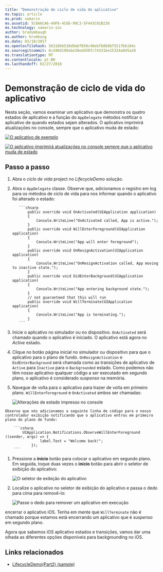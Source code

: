 ```yaml
---
title: "Demonstração de ciclo de vida do aplicativo"
ms.topic: article
ms.prod: xamarin
ms.assetid: 5C8AACA6-49F8-4C6D-99C3-5F443C01B230
ms.technology: xamarin-ios
author: bradumbaugh
ms.author: brumbaug
ms.date: 03/18/2017
ms.openlocfilehash: 56310bb538d9abf850c40ebfb0b0bf551fbb104c
ms.sourcegitcommit: 6cd40d190abe38edd50fc74331be15324a845a28
ms.translationtype: MT
ms.contentlocale: pt-BR
ms.lasthandoff: 02/27/2018
---
```

# <a name="application-lifecycle-demo"></a>Demonstração de ciclo de vida do aplicativo

Nesta seção, vamos examinar um aplicativo que demonstra os quatro estados de aplicativo e a função do `AppDelegate` métodos notificar o aplicativo de quando estados sejam alterados. O aplicativo imprimirá atualizações no console, sempre que o aplicativo muda de estado:

 [ ![](application-lifecycle-demo-images/image3.png "O aplicativo de exemplo")](application-lifecycle-demo-images/image3.png)

 [ ![](application-lifecycle-demo-images/image4.png "O aplicativo imprimirá atualizações no console sempre que o aplicativo muda de estado")](application-lifecycle-demo-images/image4.png)

## <a name="walkthrough"></a>Passo a passo


  1. Abra o _ciclo de vida_ project no _LifecycleDemo_ solução.
  1. Abra o `AppDelegate` classe. Observe que, adicionamos o registro em log para os métodos de ciclo de vida para nos informar quando o aplicativo foi alterado o estado:

            ```chsarp
                public override void OnActivated(UIApplication application)
                {
                    Console.WriteLine("OnActivated called, App is active.");
                }
                public override void WillEnterForeground(UIApplication application)
                {
                    Console.WriteLine("App will enter foreground");
                }
                public override void OnResignActivation(UIApplication application)
                {
                    Console.WriteLine("OnResignActivation called, App moving to inactive state.");
                }
                public override void DidEnterBackground(UIApplication application)
                {
                    Console.WriteLine("App entering background state.");
                }
                // not guaranteed that this will run
                public override void WillTerminate(UIApplication application)
                {
                    Console.WriteLine("App is terminating.");
                }
            ```

  1. Inicie o aplicativo no simulador ou no dispositivo. `OnActivated` será chamado quando o aplicativo é iniciado. O aplicativo está agora no _Active_ estado.
  1. Clique no botão página inicial no simulador ou dispositivo para que o aplicativo para o plano de fundo. `OnResignActivation` e `DidEnterBackground` será chamada como as transições de aplicativo de `Active` para `Inactive` para o `Backgrounded` estado. Como podemos não têm nosso aplicativo qualquer código a ser executado em segundo plano, o aplicativo é considerado _suspenso_ na memória.
  1. Navegue de volta para o aplicativo para trazer de volta em primeiro plano. `WillEnterForeground` e `OnActivated` ambos ser chamadas:

        ![](application-lifecycle-demo-images/image4.png "Alterações de estado impresso no console")

    Observe que nós adicionamos a seguinte linha de código para o nosso controlador exibição notificando que o aplicativo entrou em primeiro plano do plano de fundo:

        ```csharp
            UIApplication.Notifications.ObserveWillEnterForeground ((sender, args) => {
                    label.Text = "Welcome back!";
                });
        ```

1. Pressione a **início** botão para colocar o aplicativo em segundo plano. Em seguida, toque duas vezes o **início** botão para abrir o seletor de exibição do aplicativo:
    
    ![](application-lifecycle-demo-images/app-switcher-.png "O seletor de exibição do aplicativo")
  
1. Localize o aplicativo no seletor de exibição do aplicativo e passa o dedo para cima para removê-lo:
    
    ![](application-lifecycle-demo-images/app-switcher-swipe-.png "Passe o dedo para remover um aplicativo em execução") 
    
encerrar o aplicativo iOS. Tenha em mente que `WillTerminate` não é chamado porque estamos está encerrando um aplicativo que é _suspenso_ em segundo plano.

Agora que sabemos iOS aplicativo estados e transições, vamos dar uma olhada as diferentes opções disponíveis para backgrounding no iOS.



## <a name="related-links"></a>Links relacionados

- [LifecycleDemo(Part2) (sample)](https://developer.xamarin.com/samples/monotouch/LifecycleDemo/)
